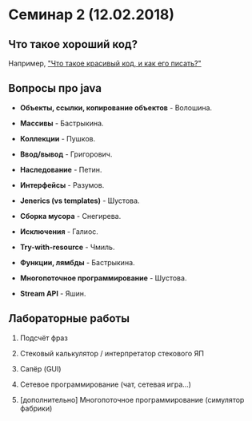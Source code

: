 Семинар 2 (12.02.2018)
======================

Что такое хороший код?
----------------------

Например, ["Что такое красивый код, и как его писать?"](https://habrahabr.ru/post/266969/)

Вопросы про java
----------------

- **Объекты, ссылки, копирование объектов** - Волошина.

- **Массивы** - Бастрыкина.

- **Коллекции** - Пушков.

- **Ввод/вывод** - Григорович.

- **Наследование** - Петин.

- **Интерфейсы** - Разумов.

- **Jenerics (vs templates)** - Шустова.

- **Сборка мусора** - Снегирева.

- **Исключения** - Галиос.

- **Try-with-resource** - Чмиль.

- **Функции, лямбды** - Бастрыкина.

- **Многопоточное программирование** - Шустова.

- **Stream API** - Яшин.

Лабораторные работы
-------------------

1. Подсчёт фраз

2. Стековый калькулятор / интерпретатор стекового ЯП

3. Сапёр (GUI)

4. Сетевое программирование (чат, сетевая игра...)

5. [дополнительно] Многопоточное программирование (симулятор фабрики)
